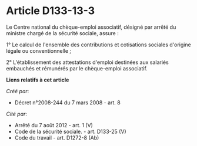# Article D133-13-3

Le Centre national du chèque-emploi associatif, désigné par arrêté du ministre chargé de la sécurité sociale, assure : 

1° Le calcul de l'ensemble des contributions et cotisations sociales d'origine légale ou conventionnelle ; 

2° L'établissement des attestations d'emploi destinées aux salariés embauchés et rémunérés par le chèque-emploi associatif.

**Liens relatifs à cet article**

_Créé par_:

  - Décret n°2008-244 du 7 mars 2008 - art. 8

_Cité par_:

  - Arrêté du 7 août 2012 - art. 1 (V)
  - Code de la sécurité sociale. - art. D133-25 (V)
  - Code du travail - art. D1272-8 (Ab)

